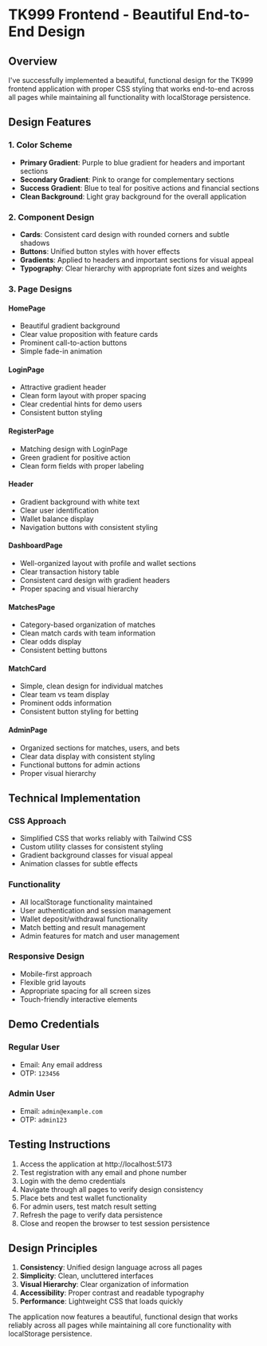 # TK999 Frontend - Beautiful End-to-End Design

## Overview
I've successfully implemented a beautiful, functional design for the TK999 frontend application with proper CSS styling that works end-to-end across all pages while maintaining all functionality with localStorage persistence.

## Design Features

### 1. Color Scheme
- **Primary Gradient**: Purple to blue gradient for headers and important sections
- **Secondary Gradient**: Pink to orange for complementary sections
- **Success Gradient**: Blue to teal for positive actions and financial sections
- **Clean Background**: Light gray background for the overall application

### 2. Component Design
- **Cards**: Consistent card design with rounded corners and subtle shadows
- **Buttons**: Unified button styles with hover effects
- **Gradients**: Applied to headers and important sections for visual appeal
- **Typography**: Clear hierarchy with appropriate font sizes and weights

### 3. Page Designs

#### HomePage
- Beautiful gradient background
- Clear value proposition with feature cards
- Prominent call-to-action buttons
- Simple fade-in animation

#### LoginPage
- Attractive gradient header
- Clean form layout with proper spacing
- Clear credential hints for demo users
- Consistent button styling

#### RegisterPage
- Matching design with LoginPage
- Green gradient for positive action
- Clean form fields with proper labeling

#### Header
- Gradient background with white text
- Clear user identification
- Wallet balance display
- Navigation buttons with consistent styling

#### DashboardPage
- Well-organized layout with profile and wallet sections
- Clear transaction history table
- Consistent card design with gradient headers
- Proper spacing and visual hierarchy

#### MatchesPage
- Category-based organization of matches
- Clean match cards with team information
- Clear odds display
- Consistent betting buttons

#### MatchCard
- Simple, clean design for individual matches
- Clear team vs team display
- Prominent odds information
- Consistent button styling for betting

#### AdminPage
- Organized sections for matches, users, and bets
- Clear data display with consistent styling
- Functional buttons for admin actions
- Proper visual hierarchy

## Technical Implementation

### CSS Approach
- Simplified CSS that works reliably with Tailwind CSS
- Custom utility classes for consistent styling
- Gradient background classes for visual appeal
- Animation classes for subtle effects

### Functionality
- All localStorage functionality maintained
- User authentication and session management
- Wallet deposit/withdrawal functionality
- Match betting and result management
- Admin features for match and user management

### Responsive Design
- Mobile-first approach
- Flexible grid layouts
- Appropriate spacing for all screen sizes
- Touch-friendly interactive elements

## Demo Credentials

### Regular User
- Email: Any email address
- OTP: `123456`

### Admin User
- Email: `admin@example.com`
- OTP: `admin123`

## Testing Instructions

1. Access the application at http://localhost:5173
2. Test registration with any email and phone number
3. Login with the demo credentials
4. Navigate through all pages to verify design consistency
5. Place bets and test wallet functionality
6. For admin users, test match result setting
7. Refresh the page to verify data persistence
8. Close and reopen the browser to test session persistence

## Design Principles

1. **Consistency**: Unified design language across all pages
2. **Simplicity**: Clean, uncluttered interfaces
3. **Visual Hierarchy**: Clear organization of information
4. **Accessibility**: Proper contrast and readable typography
5. **Performance**: Lightweight CSS that loads quickly

The application now features a beautiful, functional design that works reliably across all pages while maintaining all core functionality with localStorage persistence.